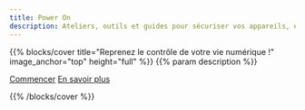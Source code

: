 ```yaml
---
title: Power On
description: Ateliers, outils et guides pour sécuriser vos appareils, échapper à la surveillance et retrouver votre autonomie — spécialement pour les survivants d'abus technologiques. Open-source. Multilingue. Construit par la communauté.
---
```


{{% blocks/cover title="Reprenez le contrôle de votre vie numérique !" image_anchor="top" height="full" %}}
{{% param description %}}

<a class="btn btn-lg btn-secondary" href="docs/guides/">Commencer</a>
<a class="btn btn-lg btn-success me-3" href="a-propos/">En savoir plus</a>

{{% /blocks/cover %}}